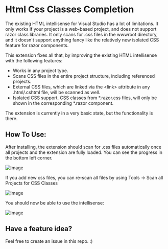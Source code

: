 # Html Css Classes Completion
The existing HTML intellisense for Visual Studio has a lot of limitations. It only works if your project is a web-based project, and does not support razor class libraries. It only scans for .css files in the wwwroot directory, and it doesn't support anything fancy like the relatively new isolated CSS feature for razor components.

This extension fixes all that, by improving the existing HTML intellisense with the following features:

- Works in any project type.
- Scans CSS files in the entire project structure, including referenced projects.
- External CSS files, which are linked via the \<link> attribute in any .html/.cshtml file, will be scanned as well.
- Isolated CSS support. CSS classes from \*.razor.css files, will only be shown in the corresponding \*.razor component.

The extension is currently in a very basic state, but the functionality is there.

## How To Use:
After installing, the extension should scan for .css files automatically once all projects and the extension are fully loaded.
You can see the progress in the bottom left corner.

![image](https://user-images.githubusercontent.com/43059964/128539157-986cf9d9-e76f-452f-b2c9-c0867e61a478.png)

If you add new css files, you can re-scan all files by using Tools -> Scan all Projects for CSS Classes

![image](https://user-images.githubusercontent.com/43059964/128539310-d21a2859-8ed9-4208-a956-55c14c3a9fec.png)

You should now be able to use the intellisense:

![image](https://user-images.githubusercontent.com/43059964/128539514-825f6282-2a02-468f-8ec6-abd622fc5ad5.png)

## Have a feature idea?
Feel free to create an issue in this repo. :)
